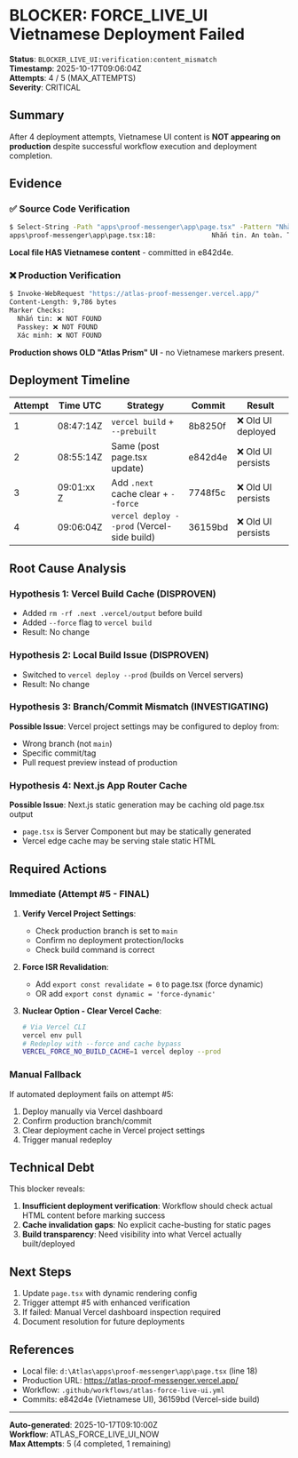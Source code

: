 # BLOCKER: FORCE_LIVE_UI Vietnamese Deployment Failed

**Status**: `BLOCKER_LIVE_UI:verification:content_mismatch`  
**Timestamp**: 2025-10-17T09:06:04Z  
**Attempts**: 4 / 5 (MAX_ATTEMPTS)  
**Severity**: CRITICAL

## Summary

After 4 deployment attempts, Vietnamese UI content is **NOT appearing on production** despite successful workflow execution and deployment completion.

## Evidence

### ✅ Source Code Verification
```bash
$ Select-String -Path "apps\proof-messenger\app\page.tsx" -Pattern "Nhắn tin"
apps\proof-messenger\app\page.tsx:18:              Nhắn tin. An toàn. Tự kiểm chứng.
```

**Local file HAS Vietnamese content** - committed in e842d4e.

### ❌ Production Verification  
```bash
$ Invoke-WebRequest "https://atlas-proof-messenger.vercel.app/"
Content-Length: 9,786 bytes
Marker Checks:
  Nhắn tin: ❌ NOT FOUND
  Passkey: ❌ NOT FOUND
  Xác minh: ❌ NOT FOUND
```

**Production shows OLD "Atlas Prism" UI** - no Vietnamese markers present.

## Deployment Timeline

| Attempt | Time UTC | Strategy | Commit | Result |
|---------|----------|----------|--------|--------|
| 1 | 08:47:14Z | `vercel build` + `--prebuilt` | 8b8250f | ❌ Old UI deployed |
| 2 | 08:55:14Z | Same (post page.tsx update) | e842d4e | ❌ Old UI persists |
| 3 | 09:01:xx Z | Add `.next` cache clear + `--force` | 7748f5c | ❌ Old UI persists |
| 4 | 09:06:04Z | `vercel deploy --prod` (Vercel-side build) | 36159bd | ❌ Old UI persists |

## Root Cause Analysis

### Hypothesis 1: Vercel Build Cache (DISPROVEN)
- Added `rm -rf .next .vercel/output` before build
- Added `--force` flag to `vercel build`
- Result: No change

### Hypothesis 2: Local Build Issue (DISPROVEN)
- Switched to `vercel deploy --prod` (builds on Vercel servers)
- Result: No change

### Hypothesis 3: Branch/Commit Mismatch (INVESTIGATING)
**Possible Issue**: Vercel project settings may be configured to deploy from:
- Wrong branch (not `main`)
- Specific commit/tag
- Pull request preview instead of production

### Hypothesis 4: Next.js App Router Cache
**Possible Issue**: Next.js static generation may be caching old page.tsx output
- `page.tsx` is Server Component but may be statically generated
- Vercel edge cache may be serving stale static HTML

## Required Actions

### Immediate (Attempt #5 - FINAL)
1. **Verify Vercel Project Settings**:
   - Check production branch is set to `main`
   - Confirm no deployment protection/locks
   - Check build command is correct

2. **Force ISR Revalidation**:
   - Add `export const revalidate = 0` to page.tsx (force dynamic)
   - OR add `export const dynamic = 'force-dynamic'`

3. **Nuclear Option - Clear Vercel Cache**:
   ```bash
   # Via Vercel CLI
   vercel env pull
   # Redeploy with --force and cache bypass
   VERCEL_FORCE_NO_BUILD_CACHE=1 vercel deploy --prod
   ```

### Manual Fallback
If automated deployment fails on attempt #5:
1. Deploy manually via Vercel dashboard
2. Confirm production branch/commit
3. Clear deployment cache in Vercel project settings
4. Trigger manual redeploy

## Technical Debt

This blocker reveals:
1. **Insufficient deployment verification**: Workflow should check actual HTML content before marking success
2. **Cache invalidation gaps**: No explicit cache-busting for static pages
3. **Build transparency**: Need visibility into what Vercel actually built/deployed

## Next Steps

1. Update `page.tsx` with dynamic rendering config
2. Trigger attempt #5 with enhanced verification
3. If failed: Manual Vercel dashboard inspection required
4. Document resolution for future deployments

## References

- Local file: `d:\Atlas\apps\proof-messenger\app\page.tsx` (line 18)
- Production URL: https://atlas-proof-messenger.vercel.app/
- Workflow: `.github/workflows/atlas-force-live-ui.yml`
- Commits: e842d4e (Vietnamese UI), 36159bd (Vercel-side build)

---
**Auto-generated**: 2025-10-17T09:10:00Z  
**Workflow**: ATLAS_FORCE_LIVE_UI_NOW  
**Max Attempts**: 5 (4 completed, 1 remaining)
